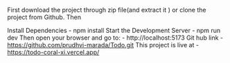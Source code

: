 First download the project through zip file(and extract it ) or clone the project from Github.
Then 

Install Dependencies                    - npm install
Start the Development Server            - npm run dev
Then open your browser and go to:       - http://localhost:5173
Git hub link                            - https://github.com/prudhvi-marada/Todo.git 
This project is live at                 - https://todo-coral-xi.vercel.app/
